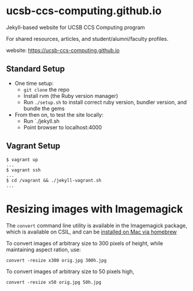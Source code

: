 # ucsb-ccs-computing.github.io

Jekyll-based website for UCSB CCS Computing program

For shared resources, articles, and student/alumni/faculty profiles.

website: https://ucsb-ccs-computing.github.io

## Standard Setup
* One time setup:
    * `git clone` the repo
    * Install rvm (the Ruby version manager)
    * Run `./setup.sh` to install correct ruby version, bundler version, and bundle the gems
* From then on, to test the site locally:
    * Run `./jekyll.sh
    * Point browser to localhost:4000

## Vagrant Setup
```
$ vagrant up
...
$ vagrant ssh
...
$ cd /vagrant && ./jekyll-vagrant.sh
...
```

# Resizing images with Imagemagick

The `convert` command line utility is available in the Imagemagick package,
which is available on CSIL, and can be [installed on Mac via homebrew](http://stackoverflow.com/questions/7053996/how-do-i-install-imagemagick-with-homebrew)

To convert images of arbitrary size to 300 pixels of height, while maintaining aspect ration, use:

```
convert -resize x300 orig.jpg 300h.jpg
```

To convert images of arbitrary size to 50 pixels high,

```
convert -resize x50 orig.jpg 50h.jpg
```
